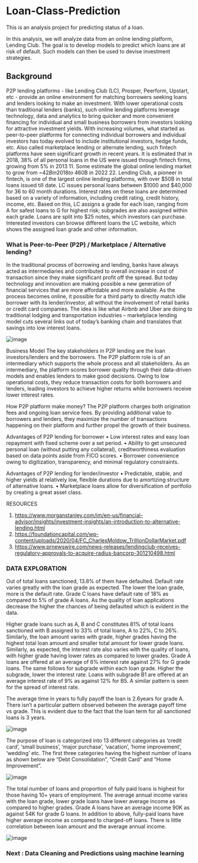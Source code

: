 # Loan-Class-Prediction
This is an analysis project for predicting status of a loan.

In this analysis, we will analyze data from an online lending platform, Lending Club. The goal is to
develop models to predict which loans are at risk of default. Such models can then be used to devise
investment strategies.

## Background
P2P lending platforms - like Lending Club (LC), Prosper, Peerform, Upstart, etc - provide an online
environment for matching borrowers seeking loans and lenders looking to make an investment. With
lower operational costs than traditional lenders (banks), such online lending platforms leverage
technology, data and analytics to bring quicker and more convenient financing for individual and small
business borrowers from investors looking for attractive investment yields. With increasing volumes,
what started as peer-to-peer platforms for connecting individual borrowers and individual investors has
today evolved to include institutional investors, hedge funds, etc. Also called marketplace lending or
alternate lending, such fintech platforms have seen significant growth in recent years. It is estimated
that in 2018, 38% of all personal loans in the US were issued through fintech firms, growing from 5% in
2013 11. Some estimate the global online lending market to grow from ~$42B in 2018 to ~$460B in 2022
22. Lending Club, a pioneer in fintech, is one of the largest online lending platforms, with over $50B in
total loans issued till date.
LC issues personal loans between $1000 and $40,000 for 36 to 60 month durations. Interest rates on these loans
are determined based on a variety of information, including credit rating, credit history, income, etc.
Based on this, LC assigns a grade for each loan, ranging from A for safest loans to G for highest risk;
subgrades are also assigned within each grade. Loans are split into $25 notes, which investors can
purchase. Interested investors can browse different loans the LC website, which shows the assigned loan
grade and other information.


### What is Peer-to-Peer (P2P) / Marketplace / Alternative lending?
In the traditional process of borrowing and lending, banks have always acted as intermediaries and contributed to overall increase in cost of transaction since they make significant profit off the spread. But today technology and innovation are making possible a new generation of financial services that are more affordable and more available. As the process becomes online, it possible for a third party to directly match idle borrower with its lender/investor, all without the involvement of retail banks or credit card companies. The idea is like what Airbnb and Uber are doing to traditional lodging and transportation industries – marketplace lending model cuts several links out of today’s banking chain and translates that savings into low interest loans.



![image](https://user-images.githubusercontent.com/35283246/140968466-1923a140-8a89-4ac0-8c53-f7c855cbf165.png)


Business Model
The key stakeholders in P2P lending are the loan investors/lenders and the borrowers. The P2P platform role is of an intermediary which supports the whole process and all stakeholders. As an intermediary, the platform scores borrower quality through their data-driven models and enables lenders to make good decisions. Owing to low operational costs, they reduce transaction costs for both borrowers and lenders, leading investors to achieve higher returns while borrowers receive lower interest rates.

How P2P platform make money?
The P2P platform charges both origination fees and ongoing loan service fees. By providing additional value to borrowers and lenders, they maximize the number of transactions happening on their platform and further propel the growth of their business.



Advantages of P2P lending for borrower
•	Low interest rates and easy loan repayment with fixed scheme over a set period.
•	Ability to get unsecured personal loan (without putting any collateral), creditworthiness evaluation based on data points aside from FICO scores. 
•	Borrower convenience owing to digitization, transparency, and minimal regulatory constraints.

Advantages of P2P lending for lender/investor
•	Predictable, stable, and higher yields at relatively low, flexible durations due to amortizing structure of alternative loans.
•	Marketplace loans allow for diversification of portfolio by creating a great asset class.

RESOURCES
1)	https://www.morganstanley.com/im/en-us/financial-advisor/insights/investment-insights/an-introduction-to-alternative-lending.html 
2)	https://foundationcapital.com/wp-content/uploads/2020/04/FC_CharlesMoldow_TrillionDollarMarket.pdf 
3)	https://www.prnewswire.com/news-releases/lendingclub-receives-regulatory-approvals-to-acquire-radius-bancorp-301210498.html 


### DATA EXPLORATION

Out of total loans sanctioned, 13.8% of them have defaulted. Default rate varies greatly with the loan grade as expected. The lower the loan grade, more is the default rate. Grade C loans have default rate of 18% as compared to 5% of grade A loans. As the quality of loan applications decrease the higher the chances of being defaulted which is evident in the data.

Higher grade loans such as A, B and C constitutes 81% of total loans sanctioned with B assigned to 33% of total loans, A to 22%, C to 26%. Similarly, the loan amount varies with grade, higher grades having the highest total loan amount and smaller total amount for lower grade loans. Similarly, as expected, the interest rate also varies with the quality of loans, with higher grade having lower rates as compared to lower grades. Grade A loans are offered at an average of 6% interest rate against 27% for G grade loans. The same follows for subgrade within each loan grade. Higher the subgrade, lower the interest rate. Loans with subgrade B1 are offered at an average interest rate of 9% as against 12% for B5. A similar pattern is seen for the spread of interest rate.

The average time in years to fully payoff the loan is 2.6years for grade A. There isn’t a particular pattern observed between the average payoff time vs grade. This is evident due to the fact that the loan term for all sanctioned loans is 3 years.

![image](https://user-images.githubusercontent.com/35283246/140969782-77414365-46ff-4483-b88b-a859e02f343c.png)


The purpose of loan is categorized into 13 different categories as ‘credit card’, ‘small business’, ‘major purchase’, ‘vacation’, ‘home improvement’, ‘wedding’ etc. The first three categories having the highest number of loans as shown below are “Debt Consolidation”, “Credit Card” and “Home Improvement”.

![image](https://user-images.githubusercontent.com/35283246/140969840-a7440113-4808-487c-91c0-12899568a29d.png)


The total number of loans and proportion of fully paid loans is highest for those having 10+ years of employment. The average annual income varies with the loan grade, lower grade loans have lower average income as compared to higher grades. Grade A loans have an average income 90K as against 54K for grade G loans. In addition to above, fully-paid loans have higher average income as compared to charged-off loans. There is little correlation between loan amount and the average annual income. 


![image](https://user-images.githubusercontent.com/35283246/140969915-b99ebb1f-5004-4684-ba50-b104f9ab7a73.png)



### Next : Data Cleaning and Predictions using machine learning






